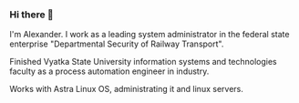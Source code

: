 ### Hi there 👋

I'm Alexander.
I work as a leading system administrator in the federal state enterprise "Departmental Security of Railway Transport".

Finished Vyatka State University information systems and technologies faculty as a 
process automation engineer in industry.

Works with Astra Linux OS, administrating it and linux servers.
